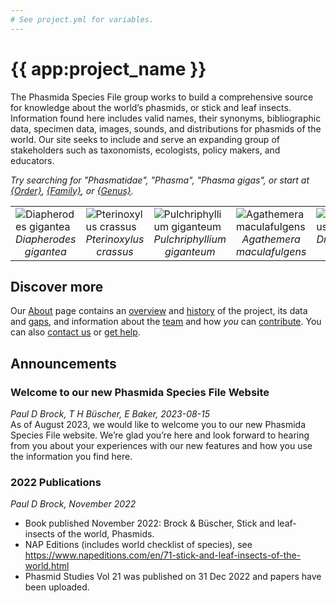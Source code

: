 ```yaml
---
# See project.yml for variables.
---
```


# {{ app:project_name }}
The Phasmida Species File group works to build a comprehensive source for knowledge about the world’s phasmids, or stick and leaf insects. Information found here includes valid names, their synonyms, bibliographic data, specimen data, images, sounds, and distributions for phasmids of the world. Our site seeks to include and serve an expanding group of stakeholders such as taxonomists, ecologists, policy makers, and educators.

<autocomplete-otu class="w-80 place-content-center" placeholder="Search by taxon name"/>

_Try searching for "Phasmatidae", "Phasma", "Phasma gigas", or start at [{Order}]({{app:project_url}}/otu/{id}/overview), [{Family}]({{app:project_url}}/otu/{id}/overview), or [{Genus}]({{app:project_url}}/otu/{id}/overview)._
<table>
    <tbody>
        <tr>
            <td valign="top">
                <img alt="Diapherodes gigantea"
                    src="http://Phasmida.archive.speciesfile.org/HomePage/Phasmida/img_logo/diapherodes_gigantea.jpg"
                    style="border-style: none;">
                <div style="text-align: center">
                    <em>Diapherodes gigantea</em>
                </div>
            </td>
            <td>
                <img alt="Pterinoxylus crassus"
                    src="http://Phasmida.archive.speciesfile.org/HomePage/Phasmida/img_logo/Pterinoxylus_crassus.jpg"
                    style="border-style: none;">
                <div style="text-align: center">
                    <em>Pterinoxylus crassus</em>
                </div>
            </td>
            <td>
                <img alt="Pulchriphyllium giganteum"
                    src="http://Phasmida.archive.speciesfile.org/HomePage/Phasmida/img_logo/Phyllium_giganteum.jpg"
                    style="border-style: none;">
                <div style="text-align: center">
                    <em>Pulchriphyllium giganteum</em>
                </div>
            </td>
            <td>
                <img alt="Agathemera maculafulgens"
                    src="https://sfg.taxonworks.org/s/zz3pr9"
                    style="border-style: none;">
                <div style="text-align: center">
                    <em>Agathemera maculafulgens</em>
                </div>
            </td>
            <td>
                <img alt="Dryococelus australis"
                    src="http://Phasmida.archive.speciesfile.org/HomePage/Phasmida/img_logo/Dryococelus_australis.jpg"
                    style="border-style: none;">
                <div style="text-align: center">
                    <em>Dryococelus australis</em>
                </div>
            </td>
        </tr>
    </tbody>
</table>

## Discover more
Our [About](about) page contains an [overview](about#overview) and [history](about#history) of the project, its data and [gaps](about#gaps-as-opportunity),<D-r> and information about the [team](about#team) and how _you_ can [contribute](about#contribute-or-get-help). You can also [contact us](about#contribute-or-get-help) or [get help](about#contribute-or-get-help). 

## Announcements
### Welcome to our new Phasmida Species File Website

_Paul D Brock, T H Büscher, E Baker, 2023-08-15_  
As of August 2023, we would like to welcome you to our new Phasmida Species File website. We’re glad you’re here and look forward to hearing from you about your experiences with our new features and how you use the information you find here. 

###  2022 Publications
_Paul D Brock, November 2022_

- Book published November 2022: Brock & Büscher, Stick and leaf-insects of the world, Phasmids. 
- NAP Editions (includes world checklist of species), see https://www.napeditions.com/en/71-stick-and-leaf-insects-of-the-world.html 
- Phasmid Studies Vol 21 was published on 31 Dec 2022 and papers have been uploaded.

